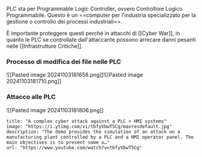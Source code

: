 PLC sta per Programmable Logic Controller, ovvero Controllore Logico Programmabile.
Questo è un ==computer per l'industria specializzato per la gestione o controllo dei processi industriali==.

È importante proteggere questi perché in attacchi di [[Cyber War]], in quanto le PLC se controllate dall'attaccante possono arrecare danni pesanti nelle [[Infrastrutture Critiche]].

### Processo di modifica dei file nelle PLC
![[Pasted image 20241103181658.png]]![[Pasted image 20241103181710.png]]

### Attacco alle PLC
![[Pasted image 20241103181806.png]]

```embed
title: "A complex cyber attack against a PLC + HMI systems"
image: "https://i.ytimg.com/vi/tbfyVbwT5Cg/maxresdefault.jpg"
description: "The demo provides the simulation of an attack on a manufacturing plant controlled by a PLC and a HMI operator panel. The main objectives is to present some o…"
url: "https://www.youtube.com/watch?v=tbfyVbwT5Cg"
```
